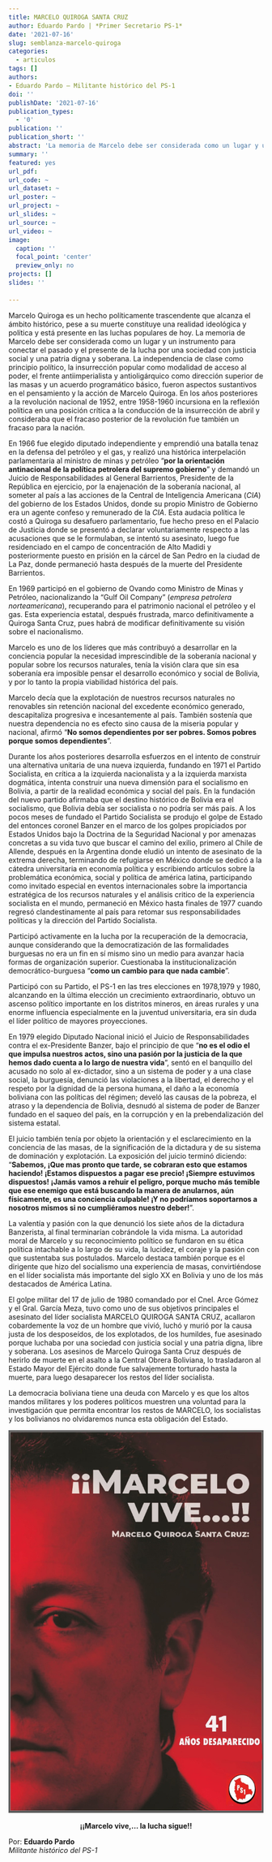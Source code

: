 ```yaml
---
title: MARCELO QUIROGA SANTA CRUZ
author: Eduardo Pardo | *Primer Secretario PS-1*
date: '2021-07-16'
slug: semblanza-marcelo-quiroga
categories:
  - articulos
tags: []
authors: 
- Eduardo Pardo — Militante histórico del PS-1
doi: ''
publishDate: '2021-07-16'
publication_types:
  - '0'
publication: ''
publication_short: ''
abstract: 'La memoria de Marcelo debe ser considerada como un lugar y un instrumento para conectar el pasado y el presente de la lucha por una sociedad con justicia social y una patria digna y soberana.'
summary: ''
featured: yes
url_pdf: 
url_code: ~
url_dataset: ~
url_poster: ~
url_project: ~
url_slides: ~
url_source: ~
url_video: ~
image:
  caption: ''
  focal_point: 'center'
  preview_only: no
projects: []
slides: ''

---
```


Marcelo Quiroga es un hecho políticamente trascendente que alcanza el ámbito histórico, pese a su muerte constituye una realidad ideológica y política y está presente en las luchas populares de hoy.
La memoria de Marcelo debe ser considerada como un lugar y un instrumento para conectar el pasado y el presente de la lucha por una sociedad con justicia social y una patria digna y soberana.
La independencia de clase como principio político, la insurrección popular como modalidad de acceso al poder, el frente antiimperialista y antioligárquico como dirección superior de las masas y un acuerdo programático básico, fueron aspectos sustantivos en el pensamiento y la acción de Marcelo Quiroga.
En los años posteriores a la revolución nacional de 1952, entre 1958-1960 incursiona en la reflexión política en una posición crítica a la conducción de la insurrección de abril y consideraba que el fracaso posterior de la revolución fue también un fracaso para la nación.

En 1966 fue elegido diputado independiente y emprendió una batalla tenaz en la defensa del petróleo y el gas, y realizó una histórica interpelación parlamentaria al ministro de minas y petróleo “**por la orientación antinacional de la política petrolera del supremo gobierno**” y demandó un Juicio de Responsabilidades al General Barrientos, Presidente de la República en ejercicio, por la enajenación de la soberanía nacional, al someter al país a las acciones de la Central de Inteligencia Americana (*CIA*) del gobierno de los Estados Unidos, donde su propio Ministro de Gobierno era un agente confeso y remunerado de la *CIA*. Esta audacia política le costó a Quiroga su desafuero parlamentario, fue hecho preso en el Palacio de Justicia donde se presentó a declarar voluntariamente respecto a las acusaciones que se le formulaban, se intentó su asesinato, luego fue residenciado en el campo de concentración de Alto Madidi y posteriormente puesto en prisión en la cárcel de San Pedro en la ciudad de La Paz, donde permaneció hasta después de la muerte del Presidente Barrientos.

En 1969 participó en el gobierno de Ovando como Ministro de Minas y Petróleo, nacionalizando la “Gulf Oil Company” (*empresa petrolera norteamericana*), recuperando para el patrimonio nacional el petróleo y el gas. Esta experiencia estatal, después frustrada, marco definitivamente a Quiroga Santa Cruz, pues habrá de modificar definitivamente su visión sobre el nacionalismo.

Marcelo es uno de los líderes que más contribuyó a desarrollar en la conciencia popular la necesidad imprescindible de la soberanía nacional y popular sobre los recursos naturales, tenía la visión clara que sin esa soberanía era imposible pensar el desarrollo económico y social de Bolivia, y por lo tanto la propia viabilidad histórica del país.

Marcelo decía que la explotación de nuestros recursos naturales no renovables sin retención nacional del excedente económico generado, descapitaliza progresiva e incesantemente al país. También sostenía que nuestra dependencia no es efecto sino causa de la miseria popular y nacional, afirmó “**No somos dependientes por ser pobres. Somos pobres porque somos dependientes**”.

Durante los años posteriores desarrolla esfuerzos en el intento de construir una alternativa unitaria de una nueva izquierda, fundando en 1971 el Partido Socialista, en crítica a la izquierda nacionalista y a la izquierda marxista dogmática, intenta construir una nueva dimensión para el socialismo en Bolivia, a partir de la realidad económica y social del país. En la fundación del nuevo partido afirmaba que el destino histórico de Bolivia era el socialismo, que Bolivia debía ser socialista o no podría ser más país.
A los pocos meses de fundado el Partido Socialista se produjo el golpe de Estado del entonces coronel Banzer en el marco de los golpes propiciados por Estados Unidos bajo la Doctrina de la Seguridad Nacional y por amenazas concretas a su vida tuvo que buscar el camino del exilio, primero al Chile de Allende, después en la Argentina donde eludió un intento de asesinato de la extrema derecha, terminando de refugiarse en México donde se dedicó a la cátedra universitaria en economía política y escribiendo artículos sobre la problemática económica, social y política de américa latina, participando como invitado especial en eventos internacionales sobre la importancia estratégica de los recursos naturales y el análisis critico de la experiencia socialista en el mundo, permaneció en México hasta finales de 1977 cuando regresó clandestinamente al país para retomar sus responsabilidades políticas y la dirección del Partido Socialista.

Participó activamente en la lucha por la recuperación de la democracia, aunque considerando que la democratización de las formalidades burguesas no era un fin en sí mismo sino un medio para avanzar hacia formas de organización superior. Cuestionaba la institucionalización democrático-burguesa “**como un cambio para que nada cambie**”.

Participó con su Partido, el PS-1 en las tres elecciones en 1978,1979 y 1980, alcanzando en la última elección un crecimiento extraordinario, obtuvo un ascenso político importante en los distritos mineros, en áreas rurales y una enorme influencia especialmente en la juventud universitaria, era sin duda el líder político de mayores proyecciones.

En 1979 elegido Diputado Nacional inició el Juicio de Responsabilidades contra el ex-Presidente Banzer, bajo el principio de que “**no es el odio el que impulsa nuestros actos, sino una pasión por la justicia de la que hemos dado cuenta a lo largo de nuestra vida**”, sentó en el banquillo del acusado no solo al ex-dictador, sino a un sistema de poder y a una clase social, la burguesía, denunció las violaciones a la libertad, el derecho y el respeto por la dignidad de la persona humana, el daño a la economía boliviana con las políticas del régimen; develó las causas de la pobreza, el atraso y la
dependencia de Bolivia, desnudó al sistema de poder de Banzer fundado en el saqueo del país, en la corrupción y en la prebendalización del sistema estatal.

El juicio también tenía por objeto la orientación y el esclarecimiento en la conciencia de las masas, de la significación de la dictadura y de su sistema de dominación y explotación.
La exposición del juicio terminó diciendo: “**Sabemos, ¡Que mas pronto que tarde, se cobraran esto que estamos haciendo! ¡Estamos dispuestos a pagar ese precio! ¡Siempre estuvimos dispuestos! ¡Jamás vamos a rehuir el peligro, porque mucho más temible que ese enemigo que está buscando la manera de anularnos, aún físicamente, es una conciencia culpable! ¡Y no podríamos soportarnos a nosotros mismos si no cumpliéramos nuestro deber!**”.

La valentía y pasión con la que denunció los siete años de la dictadura Banzerista, al final terminarían cobrándole la vida misma.
La autoridad moral de Marcelo y su reconocimiento político se fundaron en su ética política intachable a lo largo de su vida, la lucidez, el coraje y la pasión con que sustentaba sus postulados.
Marcelo destaca también porque es el dirigente que hizo del socialismo una experiencia de masas, convirtiéndose en el líder socialista más importante del siglo XX en Bolivia y uno de los más destacados de América Latina.

El golpe militar del 17 de julio de 1980 comandado por el Cnel. Arce Gómez y el Gral. García Meza, tuvo como uno de sus objetivos principales el asesinato del líder socialista MARCELO QUIROGA SANTA CRUZ, acallaron cobardemente la voz de un hombre que vivió, luchó y murió por la causa justa de los desposeídos, de los explotados, de los humildes, fue asesinado porque luchaba por una sociedad con justicia social y una patria digna, libre y soberana. Los asesinos de Marcelo Quiroga Santa Cruz después de herirlo de muerte en el asalto a la Central Obrera Boliviana, lo trasladaron al Estado Mayor del Ejército donde fue salvajemente torturado hasta la muerte, para luego desaparecer los restos del líder socialista.

La democracia boliviana tiene una deuda con Marcelo y es que los altos mandos militares y los poderes políticos muestren una voluntad para la investigación que permita encontrar los restos de MARCELO, los socialistas y los bolivianos no olvidaremos nunca esta obligación del Estado.

![](1.jpeg)

<center><b>
¡¡Marcelo vive,… la lucha sigue!!
</b>
</center>

Por: 
**Eduardo Pardo**<br>
*Militante histórico del PS-1*
